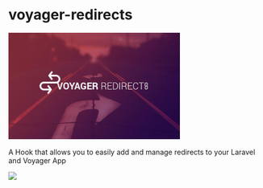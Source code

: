 # voyager-redirects

<p align="left"><a href="https://the-control-group.github.io/voyager/" target="_blank"><img width="340" src="/cover.jpg?raw=true"></a></p>

A Hook that allows you to easily add and manage redirects to your Laravel and Voyager App

<p align="left"><a href="https://the-control-group.github.io/voyager/" target="_blank"><img width="740" src="http://i.imgur.com/2jN0wRJ.png"></a></p>

